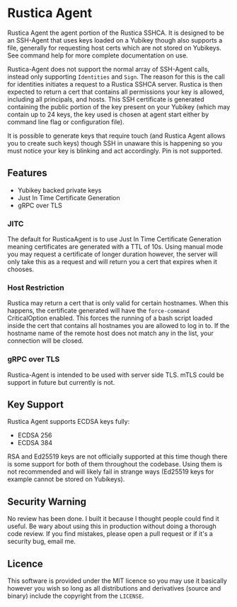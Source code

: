 # Rustica Agent

Rustica Agent the agent portion of the Rustica SSHCA. It is designed to be an SSH-Agent that uses keys loaded on a Yubikey though also supports a file, generally for requesting host certs which are not stored on Yubikeys. See command help for more complete documentation on use.

Rustica-Agent does not support the normal array of SSH-Agent calls, instead only supporting `Identities` and `Sign`. The reason for this is the call for identities initiates a request to a Rustica SSHCA server. Rustica is then expected to return a cert that contains all permissions your key is allowed, including all principals, and hosts. This SSH certificate is generated containing the public portion of the key present on your Yubikey (which may contain up to 24 keys, the key used is chosen at agent start either by command line flag or configuration file).

It is possible to generate keys that require touch (and Rustica Agent allows you to create such keys) though SSH in unaware this is happening so you must notice your key is blinking and act accordingly. Pin is not supported.

## Features
- Yubikey backed private keys
- Just In Time Certificate Generation
- gRPC over TLS

### JITC
The default for RusticaAgent is to use Just In Time Certificate Generation meaning certificates are generated with a TTL of 10s. Using manual mode you may request a certificate of longer duration however, the server will only take this as a request and will return you a cert that expires when it chooses.

### Host Restriction
Rustica may return a cert that is only valid for certain hostnames. When this happens, the certificate generated will have the `force-command` CriticalOption enabled. This forces the running of a bash script loaded inside the cert that contains all hostnames you are allowed to log in to. If the hostname name of the remote host does not match any in the list, your connection will be closed.

### gRPC over TLS
Rustica-Agent is intended to be used with server side TLS. mTLS could be support in future but currently is not.

## Key Support
Rustica Agent supports ECDSA keys fully:
- ECDSA 256
- ECDSA 384

RSA and Ed25519 keys are not officially supported at this time though there is some support for both of them throughout the codebase. Using them is not recommended and will likely fail in strange ways (Ed25519 keys for example cannot be stored on Yubikeys).
  
  
## Security Warning

No review has been done. I built it because I thought people could find it useful. Be wary about using this in production without doing a thorough code review. If you find mistakes, please open a pull request or if it's a security bug, email me.

  
## Licence

This software is provided under the MIT licence so you may use it basically however you wish so long as all distributions and derivatives (source and binary) include the copyright from the `LICENSE`.

